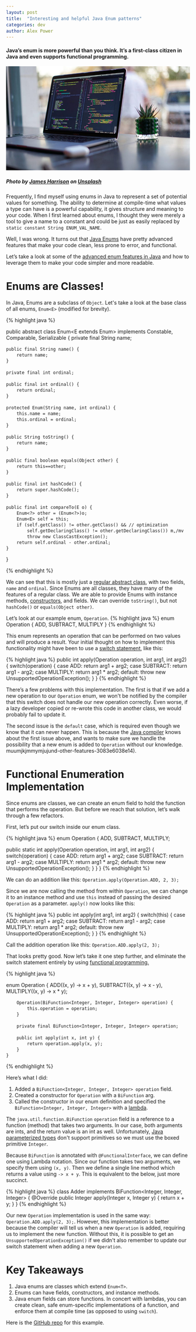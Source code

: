```yaml
---
layout: post
title:  "Interesting and helpful Java Enum patterns"
categories: dev
author: Alex Power
---
```

#### Java’s enum is more powerful than you think. It’s a first-class citizen in Java and even supports functional programming.

![](/assets/java%20enums.jpg)

##### Photo by [James Harrison](https://unsplash.com/@jstrippa?utm_source=unsplash&utm_medium=referral&utm_content=creditCopyText) on [Unsplash](https://unsplash.com/@jstrippa?utm_source=unsplash&utm_medium=referral&utm_content=creditCopyText)

Frequently, I find myself using enums in Java to represent a set of potential values for something. The ability to determine at compile-time what values a type can have is a powerful  capability, it gives structure and meaning to your code. When I first learned about enums, I thought they were  merely  a tool to give a name to a constant and could be just as easily replaced by  `static constant String ENUM_VAL_NAME`.

Well, I was wrong. It turns out that  [Java Enums](https://javarevisited.blogspot.com/2011/08/enum-in-java-example-tutorial.html)  have pretty advanced features that make your code clean, less prone to error, and functional.

Let’s take a look at some of the  [advanced enum features in Java](http://www.java67.com/2018/07/java-enum-tutorial-10-things-java-devs.html)  and how to leverage them to make your code simpler and more readable.

# Enums are Classes!

In Java, Enums are a subclass of  `Object`. Let's take a look at the base class of all enums,  `Enum<E>`  (modified for brevity).

{% highlight java %}

public abstract class Enum<E extends Enum<E>>
      implements Constable, Comparable<E>, Serializable {
    private final String name;

    public final String name() {
        return name;
    }

    private final int ordinal;

    public final int ordinal() {
        return ordinal;
    }

    protected Enum(String name, int ordinal) {
        this.name = name;
        this.ordinal = ordinal;
    }

    public String toString() {
        return name;
    }

    public final boolean equals(Object other) {
        return this==other;
    }

    public final int hashCode() {
        return super.hashCode();
    }

    public final int compareTo(E o) {
        Enum<?> other = (Enum<?>)o;
        Enum<E> self = this;
        if (self.getClass() != other.getClass() && // optimization
            self.getDeclaringClass() != other.getDeclaringClass()) m,/mv
            throw new ClassCastException();
        return self.ordinal - other.ordinal;
    }
  }

{% endhighlight %}


We can see that this is mostly just a  [regular abstract class](https://javarevisited.blogspot.com/2010/10/abstraction-in-java.html), with two fields,  `name`  and  `ordinal`.  Since Enums are all classes, they have many of the features of a regular class.  We are able to provide Enums with instance methods, [constructors](https://javarevisited.blogspot.com/2012/12/what-is-constructor-in-java-example-chainning-overloading.html), and fields.  We can override `toString()`, but not `hashCode()` or `equals(Object other)`.
 
Let’s look at our example enum,  `Operation`.
{% highlight java %}
enum Operation { 
  ADD, 
  SUBTRACT, 
  MULTIPLY 
}
{% endhighlight %}

This enum represents an operation that can be performed on two values and will produce a result. Your initial thought on how to implement this functionality might have been to use a  [switch statement](https://www.java67.com/2012/09/how-to-use-java-enum-in-switch-case-example.html), like this:

{% highlight java %}
public int apply(Operation operation, int arg1, int arg2) { 
  switch(operation) { 
    case ADD: 
      return arg1 + arg2; 
    case SUBTRACT: 
      return arg1 - arg2; 
    case MULTIPLY: 
      return arg1 * arg2; 
    default: 
      throw new UnsupportedOperationException(); 
  } 
}
{% endhighlight %}

There’s a few problems with this implementation. The first is that if we add a new operation to our  `Operation`  enum, we won't be notified by the compiler that this switch does not handle our new operation correctly. Even worse, if a lazy developer copied or re-wrote this code in another class, we would probably fail to update it.

The second issue is the  `default`  case, which is required even though we know that it can never happen. This is because the  [Java compiler](https://javarevisited.blogspot.com/2011/12/jre-jvm-jdk-jit-in-java-programming.html) knows about the first issue above, and wants to make sure we handle the possibility that a new enum is added to  `Operation`  without our knowledge.
muumjkjmmymjujund-other-features-3083e6038e14).

# Functional Enumeration Implementation

Since enums are classes, we can create an enum field to hold the function that performs the operation. But before we reach that solution, let’s walk through a few refactors.

First, let’s put our switch inside our enum class.

{% highlight java %}
enum Operation {
 ADD,
 SUBTRACT,
 MULTIPLY;
  
 public static int apply(Operation operation, int arg1, int arg2) { 
   switch(operation) {
     case ADD: 
       return arg1 + arg2;
     case SUBTRACT: 
       return arg1 - arg2;
     case MULTIPLY: 
       return arg1 * arg2;
     default: 
       throw new UnsupportedOperationException(); 
    } 
  } 
}
{% endhighlight %}

We can do an addition like this: `Operation.apply(Operation.ADD, 2, 3);`

Since we are now calling the method from within  `Operation`, we can change it to an instance method and use  `this`  instead of passing the desired  `Operation`  as a parameter.  `apply()`  now looks like this:

{% highlight java %}
public int apply(int arg1, int arg2) { 
  switch(this) { 
    case ADD: 
      return arg1 + arg2; 
    case SUBTRACT: 
      return arg1 - arg2;
    case MULTIPLY: 
      return arg1 * arg2; 
    default: 
      throw new UnsupportedOperationException(); 
  }
}
{% endhighlight %}

Call the addition operation like this:  `Operation.ADD.apply(2, 3);`

That looks pretty good. Now let’s take it one step further, and eliminate the switch statement entirely by using  [functional programming.](https://javarevisited.blogspot.com/2020/04/top-5-courses-to-learn-functional-programming-in-java-with-lambda-and-stream.html)

{% highlight java %}

enum Operation {
		ADD((x, y) -> x + y),
		SUBTRACT((x, y) -> x - y),
		MULTIPLY((x, y) -> x * y);

		Operation(BiFunction<Integer, Integer, Integer> operation) {
			this.operation = operation;
		}

		private final BiFunction<Integer, Integer, Integer> operation;

		public int apply(int x, int y) {
			return operation.apply(x, y);
		}
	}
{% endhighlight %}

Here’s what I did:

1.  Added a `BiFunction<Integer, Integer, Integer> operation` field.
2.  Created a constructor for `Operation` with a `BiFunction` arg.
3.  Called the constructor in our enum definition and specified the `BiFunction<Integer, Integer, Integer>` with a [lambda](https://javarevisited.blogspot.com/2018/08/top-5-java-8-courses-to-learn-online.html).

The  `java.util.function.BiFunction`  `operation`  field is a reference to a function (method) that takes two arguments. In our case, both arguments are ints, and the return value is an int as well. Unfortunately,  [Java parameterized types](https://javarevisited.blogspot.com/2012/08/how-to-write-parametrized-class-method-Generic-example.html)  don't support primitives so we must use the boxed primitive  `Integer`.

Because  `BiFunction`  is annotated with  `@FunctionalInterface`, we can define one using Lambda notation. Since our function takes two arguments, we specify them using  `(x, y)`. Then we define a single line method which returns a value using  `-> x + y`. This is equivalent to the below, just more succinct.

{% highlight java %}
class Adder implements BiFunction<Integer, Integer, Integer> {
	@Override
	public Integer apply(Integer x, Integer y) {
		return x + y;
  }
}
{% endhighlight %}

Our new `Operation` implementation is used in the same way: `Operation.ADD.apply(2, 3);`.  However,  this implementation is better because the compiler will tell us when a new `Operation` is added, requiring us to implement the new function.  Without this, it is possible to get an `UnsupportedOperationException()` if we didn't also remember to update our switch statement when adding a new `Operation`.

# Key Takeaways

1.  Java enums are classes which extend  `Enum<T>`.
2.  Enums can have fields, constructors, and instance methods.
3.  Java enum fields can store functions.  In concert with lambdas, you can create clean, safe enum-specific implementations of a function, and enforce them at compile time (as opposed to using  `switch`).

Here is the  [GitHub repo](https://github.com/alex-power/java-enum-example)  for this example.